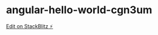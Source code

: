 # angular-hello-world-cgn3um

[Edit on StackBlitz ⚡️](https://stackblitz.com/edit/angular-hello-world-cgn3um)